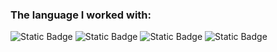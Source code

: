 ### The language I worked with:

![Static Badge](https://img.shields.io/badge/Python-blue?logo=python&logoColor=white)
![Static Badge](https://img.shields.io/badge/JavaScript-gray?logo=javascript&logoColor=%23F7DF1E)
![Static Badge](https://img.shields.io/badge/Java-orange?logo=intellijidea&logoColor=%23000000)
![Static Badge](https://img.shields.io/badge/C%2B%2B-black?logo=cplusplus&logoColor=%2300599C)
